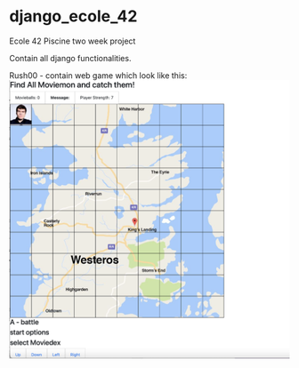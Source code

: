 # django_ecole_42
Ecole 42 Piscine two week project

Contain all django functionalities. 

Rush00 - contain web game which look like this:
![photo](https://github.com/koteyevlev/django_ecole_42/blob/master/game_example.png)
